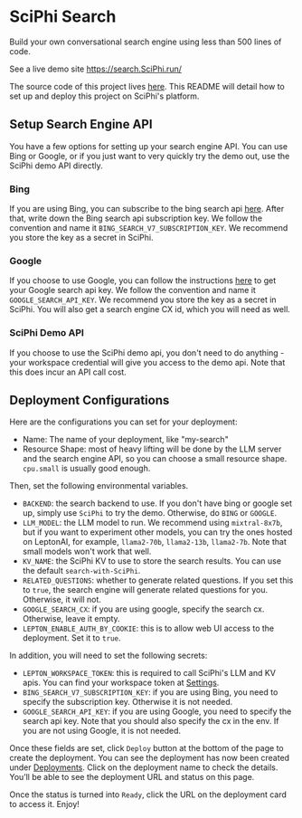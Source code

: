 # SciPhi Search
Build your own conversational search engine using less than 500 lines of code.

See a live demo site https://search.SciPhi.run/

The source code of this project lives [here](https://github.com/leptonai/search_with_lepton/). This README will detail how to set up and deploy this project on SciPhi's platform.

## Setup Search Engine API

You have a few options for setting up your search engine API. You can use Bing or Google, or if you just want to very quickly try the demo out, use the SciPhi demo API directly.

### Bing

If you are using Bing, you can subscribe to the bing search api [here](https://www.microsoft.com/en-us/bing/apis/bing-web-search-api). After that, write down the Bing search api subscription key. We follow the convention and name it `BING_SEARCH_V7_SUBSCRIPTION_KEY`. We recommend you store the key as a secret in SciPhi.

### Google

If you choose to use Google, you can follow the instructions [here](https://developers.google.com/custom-search/v1/overview) to get your Google search api key. We follow the convention and name it `GOOGLE_SEARCH_API_KEY`. We recommend you store the key as a secret in SciPhi. You will also get a search engine CX id, which you will need as well.

### SciPhi Demo API

If you choose to use the SciPhi demo api, you don't need to do anything - your workspace credential will give you access to the demo api. Note that this does incur an API call cost.


## Deployment Configurations

Here are the configurations you can set for your deployment:
* Name: The name of your deployment, like "my-search"
* Resource Shape: most of heavy lifting will be done by the LLM server and the search engine API, so you can choose a small resource shape. `cpu.small` is usually good enough.

Then, set the following environmental variables.

* `BACKEND`: the search backend to use. If you don't have bing or google set up, simply use `SciPhi` to try the demo. Otherwise, do `BING` or `GOOGLE`.
* `LLM_MODEL`: the LLM model to run. We recommend using `mixtral-8x7b`, but if you want to experiment other models, you can try the ones hosted on LeptonAI, for example, `llama2-70b`, `llama2-13b`, `llama2-7b`. Note that small models won't work that well.
* `KV_NAME`: the SciPhi KV to use to store the search results. You can use the default `search-with-SciPhi`.
* `RELATED_QUESTIONS`: whether to generate related questions. If you set this to `true`, the search engine will generate related questions for you. Otherwise, it will not.
* `GOOGLE_SEARCH_CX`: if you are using google, specify the search cx. Otherwise, leave it empty.
* `LEPTON_ENABLE_AUTH_BY_COOKIE`: this is to allow web UI access to the deployment. Set it to `true`.

In addition, you will need to set the following secrets:
* `LEPTON_WORKSPACE_TOKEN`: this is required to call SciPhi's LLM and KV apis. You can find your workspace token at [Settings](https://dashboard.SciPhi.ai/workspace-redirect/settings).
* `BING_SEARCH_V7_SUBSCRIPTION_KEY`: if you are using Bing, you need to specify the subscription key. Otherwise it is not needed.
* `GOOGLE_SEARCH_API_KEY`: if you are using Google, you need to specify the search api key. Note that you should also specify the cx in the env. If you are not using Google, it is not needed.

Once these fields are set, click `Deploy` button at the bottom of the page to create the deployment. You can see the deployment has now been created under [Deployments](https://dashboard.SciPhi.ai/workspace-redirect/deployments). Click on the deployment name to check the details. You’ll be able to see the deployment URL and status on this page.

Once the status is turned into `Ready`, click the URL on the deployment card to access it. Enjoy!
